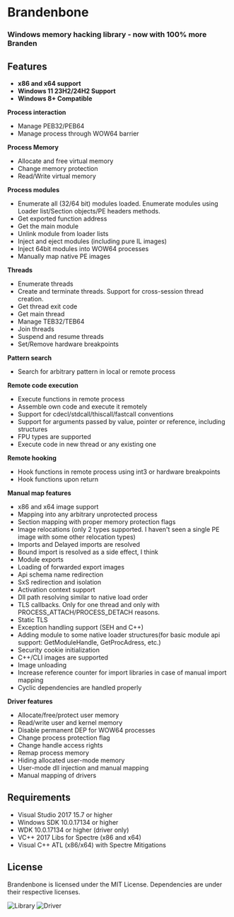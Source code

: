 # Brandenbone

### Windows memory hacking library - now with 100% more Branden

## Features

- **x86 and x64 support**
- **Windows 11 23H2/24H2 Support**
- **Windows 8+ Compatible**

**Process interaction**
 - Manage PEB32/PEB64
 - Manage process through WOW64 barrier

**Process Memory**
 - Allocate and free virtual memory
 - Change memory protection
 - Read/Write virtual memory 

**Process modules**
 - Enumerate all (32/64 bit) modules loaded. Enumerate modules using Loader list/Section objects/PE headers methods.
 - Get exported function address
 - Get the main module
 - Unlink module from loader lists
 - Inject and eject modules (including pure IL images)
 - Inject 64bit modules into WOW64 processes
 - Manually map native PE images

**Threads**
 - Enumerate threads
 - Create and terminate threads. Support for cross-session thread creation.
 - Get thread exit code
 - Get main thread
 - Manage TEB32/TEB64
 - Join threads
 - Suspend and resume threads
 - Set/Remove hardware breakpoints

**Pattern search**
 - Search for arbitrary pattern in local or remote process
 
**Remote code execution**
 - Execute functions in remote process
 - Assemble own code and execute it remotely
 - Support for cdecl/stdcall/thiscall/fastcall conventions
 - Support for arguments passed by value, pointer or reference, including structures
 - FPU types are supported
 - Execute code in new thread or any existing one
 
**Remote hooking**
 - Hook functions in remote process using int3 or hardware breakpoints
 - Hook functions upon return
 
**Manual map features**
 - x86 and x64 image support
 - Mapping into any arbitrary unprotected process
 - Section mapping with proper memory protection flags
 - Image relocations (only 2 types supported. I haven't seen a single PE image with some other relocation types)
 - Imports and Delayed imports are resolved
 - Bound import is resolved as a side effect, I think
 - Module exports
 - Loading of forwarded export images
 - Api schema name redirection
 - SxS redirection and isolation
 - Activation context support
 - Dll path resolving similar to native load order
 - TLS callbacks. Only for one thread and only with PROCESS_ATTACH/PROCESS_DETACH reasons.
 - Static TLS
 - Exception handling support (SEH and C++)
 - Adding module to some native loader structures(for basic module api support: GetModuleHandle, GetProcAdress, etc.)
 - Security cookie initialization
 - C++/CLI images are supported
 - Image unloading 
 - Increase reference counter for import libraries in case of manual import mapping
 - Cyclic dependencies are handled properly
 
**Driver features**
- Allocate/free/protect user memory
- Read/write user and kernel memory
- Disable permanent DEP for WOW64 processes
- Change process protection flag
- Change handle access rights
- Remap process memory
- Hiding allocated user-mode memory
- User-mode dll injection and manual mapping
- Manual mapping of drivers

## Requirements

- Visual Studio 2017 15.7 or higher
- Windows SDK 10.0.17134 or higher
- WDK 10.0.17134 or higher (driver only)
- VC++ 2017 Libs for Spectre (x86 and x64)
- Visual C++ ATL (x86/x64) with Spectre Mitigations

## License
Brandenbone is licensed under the MIT License. Dependencies are under their respective licenses.

![Library](https://github.com/DarthTon/Blackbone/workflows/Library/badge.svg?branch=master) ![Driver](https://github.com/DarthTon/Blackbone/workflows/Driver/badge.svg?branch=master)
